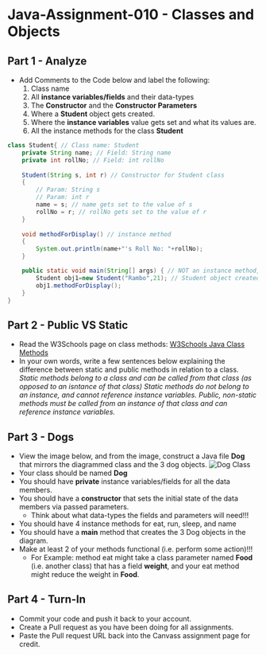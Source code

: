# Java-Assignment-010 - Classes and Objects

## Part 1 - Analyze
* Add Comments to the Code below and label the following:
  1. Class name
  2. All **instance variables/fields** and their data-types
  3. The **Constructor** and the **Constructor Parameters**
  4. Where a **Student** object gets created.
  5. Where the **instance variables** value gets set and what its values are.
  6. All the instance methods for the class **Student**

```java
class Student{ // Class name: Student
    private String name; // Field: String name
    private int rollNo; // Field: int rollNo
   
    Student(String s, int r) // Constructor for Student class
    {
        // Param: String s
        // Param: int r
        name = s; // name gets set to the value of s
        rollNo = r; // rollNo gets set to the value of r
    }
   
    void methodForDisplay() // instance method 
    {
        System.out.println(name+"'s Roll No: "+rollNo);
    }

    public static void main(String[] args) { // NOT an instance method, this is the main method
        Student obj1=new Student("Rambo",21); // Student object created here
        obj1.methodForDisplay();
    }
}
```

## Part 2 - Public VS Static
* Read the W3Schools page on class methods: [W3Schools Java Class Methods](https://www.w3schools.com/java/java_class_methods.asp)
* In your own words, write a few sentences below explaining the difference between static and public methods in relation to a class.
*Static methods belong to a class and can be called from that class (as opposed to an isntance of that class) Static methods do not belong to an instance, and cannot reference instance variables. Public, non-static methods must be called from an instance of that class and can reference instance variables.*

## Part 3 - Dogs
* View the image below, and from the image, construct a Java file **Dog** that mirrors the diagrammed class and the 3 dog objects.
![Dog Class](images/ClassVSObject.png)
* Your class should be named **Dog**
* You should have **private** instance variables/fields for all the data members.
* You should have a **constructor** that sets the initial state of the data members via passed parameters.
    * Think about what data-types the fields and parameters will need!!!
* You should have 4 instance methods for eat, run, sleep, and name
* You should have a **main** method that creates the 3 Dog objects in the diagram.
* Make at least 2 of your methods functional (i.e. perform some action)!!!
    * For Example: method eat might take a class parameter named **Food** (i.e. another class) that has a field **weight**, and your eat method might reduce the weight in **Food**.

## Part 4 - Turn-In
* Commit your code and push it back to your account.
* Create a Pull request as you have been doing for all assignments.
* Paste the Pull request URL back into the Canvass assignment page for credit.